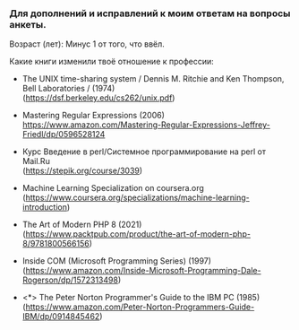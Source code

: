 ### Для дополнений и исправлений к моим ответам на вопросы анкеты.

Возраст (лет): Минус 1 от того, что ввёл.

Какие книги изменили твоё отношение к профессии:
- The UNIX time-sharing system / Dennis M. Ritchie and Ken Thompson, Bell Laboratories / (1974)<br>
(https://dsf.berkeley.edu/cs262/unix.pdf)

- Mastering Regular Expressions (2006)<br>
https://www.amazon.com/Mastering-Regular-Expressions-Jeffrey-Friedl/dp/0596528124

- Курс Введение в perl/Системное программирование на perl от Mail.Ru<br>
(https://stepik.org/course/3039)

- Machine Learning Specialization on coursera.org<br>
(https://www.coursera.org/specializations/machine-learning-introduction)

- The Art of Modern PHP 8 (2021)<br>
(https://www.packtpub.com/product/the-art-of-modern-php-8/9781800566156)

- Inside COM (Microsoft Programming Series) (1997)<br>
(https://www.amazon.com/Inside-Microsoft-Programming-Dale-Rogerson/dp/1572313498)

- <*> The Peter Norton Programmer's Guide to the IBM PC (1985)<br>
(https://www.amazon.com/Peter-Norton-Programmers-Guide-IBM/dp/0914845462)
